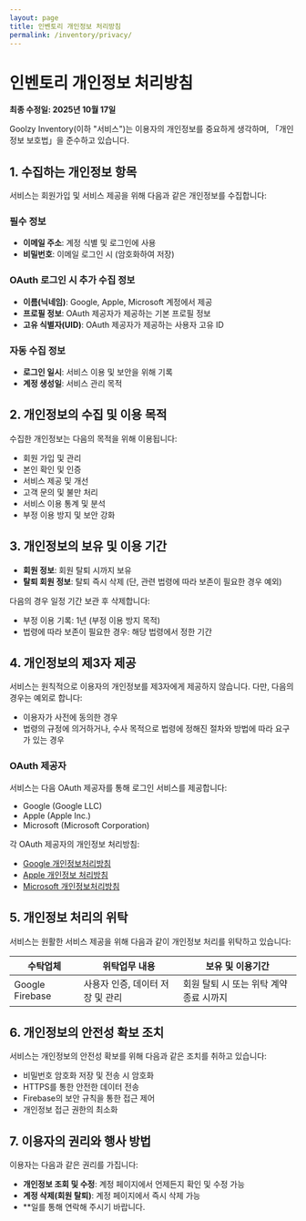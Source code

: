 ```yaml
---
layout: page
title: 인벤토리 개인정보 처리방침
permalink: /inventory/privacy/
---
```


# 인벤토리 개인정보 처리방침

**최종 수정일: 2025년 10월 17일**

Goolzy Inventory(이하 "서비스")는 이용자의 개인정보를 중요하게 생각하며, 「개인정보 보호법」을 준수하고 있습니다.

## 1. 수집하는 개인정보 항목

서비스는 회원가입 및 서비스 제공을 위해 다음과 같은 개인정보를 수집합니다:

### 필수 정보
- **이메일 주소**: 계정 식별 및 로그인에 사용
- **비밀번호**: 이메일 로그인 시 (암호화하여 저장)

### OAuth 로그인 시 추가 수집 정보
- **이름(닉네임)**: Google, Apple, Microsoft 계정에서 제공
- **프로필 정보**: OAuth 제공자가 제공하는 기본 프로필 정보
- **고유 식별자(UID)**: OAuth 제공자가 제공하는 사용자 고유 ID

### 자동 수집 정보
- **로그인 일시**: 서비스 이용 및 보안을 위해 기록
- **계정 생성일**: 서비스 관리 목적

## 2. 개인정보의 수집 및 이용 목적

수집한 개인정보는 다음의 목적을 위해 이용됩니다:

- 회원 가입 및 관리
- 본인 확인 및 인증
- 서비스 제공 및 개선
- 고객 문의 및 불만 처리
- 서비스 이용 통계 및 분석
- 부정 이용 방지 및 보안 강화

## 3. 개인정보의 보유 및 이용 기간

- **회원 정보**: 회원 탈퇴 시까지 보유
- **탈퇴 회원 정보**: 탈퇴 즉시 삭제 (단, 관련 법령에 따라 보존이 필요한 경우 예외)

다음의 경우 일정 기간 보관 후 삭제합니다:
- 부정 이용 기록: 1년 (부정 이용 방지 목적)
- 법령에 따라 보존이 필요한 경우: 해당 법령에서 정한 기간

## 4. 개인정보의 제3자 제공

서비스는 원칙적으로 이용자의 개인정보를 제3자에게 제공하지 않습니다. 다만, 다음의 경우는 예외로 합니다:

- 이용자가 사전에 동의한 경우
- 법령의 규정에 의거하거나, 수사 목적으로 법령에 정해진 절차와 방법에 따라 요구가 있는 경우

### OAuth 제공자
서비스는 다음 OAuth 제공자를 통해 로그인 서비스를 제공합니다:
- Google (Google LLC)
- Apple (Apple Inc.)
- Microsoft (Microsoft Corporation)

각 OAuth 제공자의 개인정보 처리방침:
- [Google 개인정보처리방침](https://policies.google.com/privacy)
- [Apple 개인정보 처리방침](https://www.apple.com/legal/privacy/)
- [Microsoft 개인정보처리방침](https://privacy.microsoft.com/)

## 5. 개인정보 처리의 위탁

서비스는 원활한 서비스 제공을 위해 다음과 같이 개인정보 처리를 위탁하고 있습니다:

| 수탁업체 | 위탁업무 내용 | 보유 및 이용기간 |
|---------|-------------|----------------|
| Google Firebase | 사용자 인증, 데이터 저장 및 관리 | 회원 탈퇴 시 또는 위탁 계약 종료 시까지 |

## 6. 개인정보의 안전성 확보 조치

서비스는 개인정보의 안전성 확보를 위해 다음과 같은 조치를 취하고 있습니다:

- 비밀번호 암호화 저장 및 전송 시 암호화
- HTTPS를 통한 안전한 데이터 전송
- Firebase의 보안 규칙을 통한 접근 제어
- 개인정보 접근 권한의 최소화

## 7. 이용자의 권리와 행사 방법

이용자는 다음과 같은 권리를 가집니다:

- **개인정보 조회 및 수정**: 계정 페이지에서 언제든지 확인 및 수정 가능
- **계정 삭제(회원 탈퇴)**: 계정 페이지에서 즉시 삭제 가능
- **일를 통해 연락해 주시기 바랍니다.

